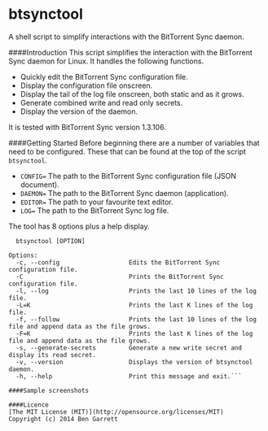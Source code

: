 btsynctool
==========

A shell script to simplify interactions with the BitTorrent Sync daemon.

####Introduction
This script simplifies the interaction with the BitTorrent Sync daemon for Linux. It handles the following functions.
* Quickly edit the BitTorrent Sync configuration file.
* Display the configuration file onscreen.
* Display the tail of the log file onscreen, both static and as it grows.
* Generate combined write and read only secrets.
* Display the version of the daemon.

It is tested with BitTorrent Sync version 1.3.106.

####Getting Started
Before beginning there are a number of variables that need to be configured. These that can be found at the top of the script `btsynctool`.
* `CONFIG=` The path to the BitTorrent Sync configuration file (JSON document).
* `DAEMON=` The path to the BitTorrent Sync daemon (application).
* `EDITOR=` The path to your favourite text editor.
* `LOG=`    The path to the BitTorrent Sync log file.

The tool has 8 options plus a help display.

```Usage:
  btsynctool [OPTION]

Options:
  -c, --config                   Edits the BitTorrent Sync configuration file.
  -C                             Prints the BitTorrent Sync configuration file.
  -l, --log                      Prints the last 10 lines of the log file.
  -L=K                           Prints the last K lines of the log file.
  -f, --follow                   Prints the last 10 lines of the log file and append data as the file grows.
  -F=K                           Prints the last K lines of the log file and append data as the file grows.
  -s, --generate-secrets         Generate a new write secret and display its read secret.
  -v, --version                  Displays the version of btsynctool daemon.
  -h, --help                     Print this message and exit.```

####Sample screenshots

####Licence
[The MIT License (MIT)](http://opensource.org/licenses/MIT)
Copyright (c) 2014 Ben Garrett
